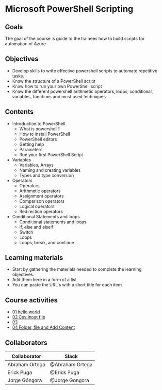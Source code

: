 # Microsoft PowerShell Scripting

## Goals
The goal of the course is guide to the trainees how to build scripts for automation of Azure

## Objectives
- Develop skills to write effective powershell scripts to automate repetitive tasks.
- Know the structure of a PowerShell script
- Know how to run your own PowerShell script
- Know the different powershell arithmetic operators, loops, conditional, variables, functions and most used techniques

## Contents
- Introduction to PowerShell
	- What is powershell?
	- How to install PowerShell
	- PowerShell editors
	- Getting help
	- Parameters
	- Run your first PowerShell Script
- Variables
	- Variables, Arrays
	- Naming and creating variables
	- Types and type conversion
- Operators
	- Operators
	- Arithmetic operators
	- Assignment operators
	- Comparison operators
	- Logical operators
	- Redirection operators
- Conditional Statements and loops
	- Conditional statements and loops
	- if, else and elseif
	- Switch
	- Loops
	- Loops, break, and continue


## Learning materials
- Start by gathering the materials needed to complete the learning objectives.
- Add them here in a form of a list
- You can paste the URL's with a short title for each item


## Course activities
- [01 hello world](./01-hello-world.md)
- [02 Csv input file](./02-csv-input-file)
- [03]()
- [04 Folder, file and Add Content](./04-folder-file-addContent.md)


## Collaborators
| Collaborator  | Slack  |
| ------------ | ------------ |
|  Abraham Ortega | @Abraham Ortega|
|  Erick Puga | @Erick Puga |
| Jorge Góngora  | @Jorge Gongora  |

